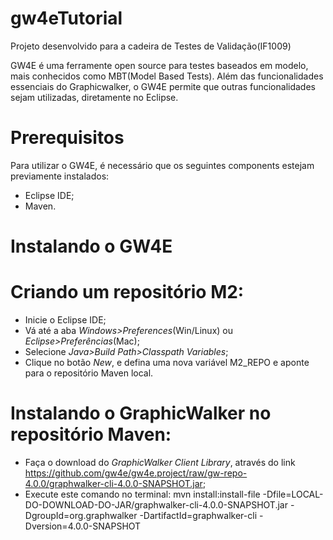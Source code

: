 # gw4eTutorial
Projeto desenvolvido para a cadeira de Testes de Validação(IF1009)

GW4E é uma ferramente open source para testes baseados em modelo, mais conhecidos como MBT(Model Based Tests). Além das funcionalidades essenciais do Graphicwalker, o GW4E permite que outras funcionalidades sejam utilizadas, diretamente no Eclipse.  

# Prerequisitos

Para utilizar o GW4E, é necessário que os seguintes components estejam previamente instalados:

- Eclipse IDE;
- Maven.

# Instalando o GW4E
  # Criando um repositório M2:
  - Inicie o Eclipse IDE;
  - Vá até a aba *Windows>Preferences*(Win/Linux) ou *Eclipse>Preferências*(Mac);
  - Selecione *Java>Build Path>Classpath Variables*;
  - Clique no botão *New*, e defina uma nova variável M2_REPO e aponte para o repositório Maven local. 
  # Instalando o GraphicWalker no repositório Maven:
  - Faça o download do *GraphicWalker Client Library*, através do link https://github.com/gw4e/gw4e.project/raw/gw-repo-4.0.0/graphwalker-cli-4.0.0-SNAPSHOT.jar;
  - Execute este comando no terminal: mvn install:install-file -Dfile=LOCAL-DO-DOWNLOAD-DO-JAR/graphwalker-cli-4.0.0-SNAPSHOT.jar -DgroupId=org.graphwalker -DartifactId=graphwalker-cli -Dversion=4.0.0-SNAPSHOT
